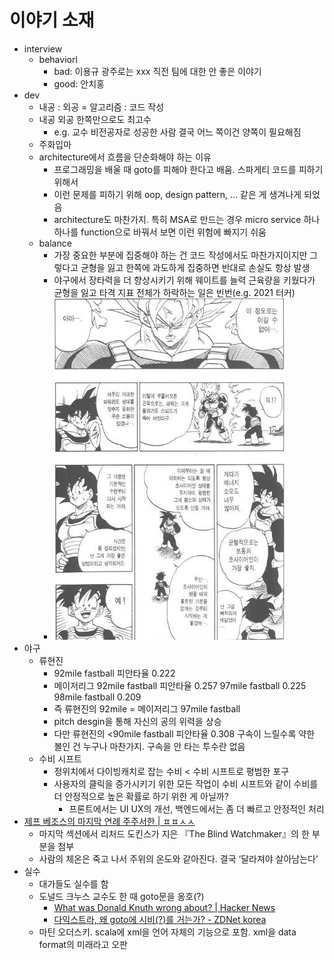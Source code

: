 # 이야기 소재

* interview
  * behaviorl
    * bad: 이용규 광주로는 xxx 직전 팀에 대한 안 좋은 이야기
    * good: 안치홍
* dev
  * 내공 : 외공 = 알고리즘 : 코드 작성
  * 내공 외공 한쪽만으로도 최고수
    * e.g. 교수 비전공자로 성공한 사람 결국 어느 쪽이건 양쪽이 필요해짐
  * 주화입마
  * architecture에서 흐름을 단순화해야 하는 이유
    * 프로그래밍을 배울 때 goto를 피해야 한다고 배움. 스파게티 코드를 피하기 위해서
    * 이런 문제를 피하기 위해 oop, design pattern, ... 같은 게 생겨나게 되었음
    * architecture도 마찬가지. 특히 MSA로 만드는 경우 micro service 하나 하나를 function으로 바꿔서 보면 이런 위험에 빠지기 쉬움
  * balance
    * 가장 중요한 부분에 집중해야 하는 건 코드 작성에서도 마찬가지이지만 그렇다고 균형을 잃고 한쪽에 과도하게 집중하면 반대로 손실도 항상 발생
    * 야구에서 장타력을 더 향상시키기 위해 웨이트를 늘력 근육량을 키웠다가 균형을 잃고 타격 지표 전체가 하락하는 일은 빈번(e.g. 2021 터커)
    * ![드래곤볼같은 만화에서도 나오는 이야기](dragonball_balance.jpg)
* 야구
  * 류현진
    * 92mile fastball 피안타율 0.222
    * 메이저리그 92mile fastball 피안타율 0.257 97mile fastball 0.225 98mile fastball 0.209
    * 즉 류현진의 92mile = 메이저리그 97mile fastball
    * pitch desgin을 통해 자신의 공의 위력을 상승
    * 다만 류현진의 <90mile fastball 피안타율 0.308 구속이 느릴수록 약한 볼인 건 누구나 마찬가지. 구속을 안 타는 투수란 없음
  * 수비 시프트
    * 정위치에서 다이빙캐치로 잡는 수비 < 수비 시프트로 평범한 포구
    * 사용자의 클릭을 증가시키기 위한 모든 작업이 수비 시프트와 같이 수비를 더 안정적으로 높은 확률로 하기 위한 게 아닐까?
      * 프론트에서는 UI UX의 개선, 백엔드에서는 좀 더 빠르고 안정적인 처리
* [제프 베조스의 마지막 연례 주주서한 | ㅍㅍㅅㅅ](https://ppss.kr/archives/240022)
  * 마지막 섹션에서 리처드 도킨스가 지은 『The Blind Watchmaker』의 한 부분을 첨부
  * 사람의 체온은 죽고 나서 주위의 온도와 같아진다. 결국 ‘달라져야 살아남는다’
* 실수
  * 대가들도 실수를 함
  * 도널드 크누스 교수도 한 때 goto문을 옹호(?)
    * [What was Donald Knuth wrong about? | Hacker News](https://news.ycombinator.com/item?id=17164505)
    * [다익스트라, 왜 goto에 시비(?)를 거는가? - ZDNet korea](https://zdnet.co.kr/view/?no=00000010060491&from=pc)
  * 마틴 오더스키. scala에 xml을 언어 자체의 기능으로 포함. xml을 data format의 미래라고 오판
